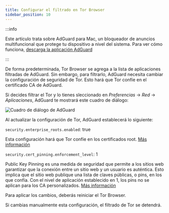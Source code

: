 ```yaml
---
title: Configurar el filtrado en Tor Browser
sidebar_position: 10
---
```


:::info

Este artículo trata sobre AdGuard para Mac, un bloqueador de anuncios multifuncional que protege tu dispositivo a nivel del sistema. Para ver cómo funciona, [descarga la aplicación AdGuard](https://agrd.io/download-kb-adblock)

:::

De forma predeterminada, Tor Browser se agrega a la lista de aplicaciones filtradas de AdGuard. Sin embargo, para filtrarlo, AdGuard necesita cambiar la configuración de seguridad de Tor. Esto hará que Tor confíe en el certificado CA de AdGuard.

Si decides filtrar el Tor y lo tienes sleccionado en *Preferencias* → *Red* → *Aplicaciones*, AdGuard te mostrará este cuadro de diálogo:

![Cuadro de diálogo de AdGuard](https://cdn.adtidy.org/content/kb/ad_blocker/mac/tor-setup.png)

Al actualizar la configuración de Tor, AdGuard establecerá lo siguiente:

`security.enterprise_roots.enabled`: true

Esta configuración hará que Tor confíe en los certificados root. [Más información](https://support.mozilla.org/en-US/kb/setting-certificate-authorities-firefox)

`security.cert_pinning.enforcement_level`: 1

Public Key Pinning es una medida de seguridad que permite a los sitios web garantizar que la conexión entre un sitio web y un usuario es auténtica. Esto implica que el sitio web publique una lista de claves públicas, o pins, en los que confía. Con el nivel de aplicación establecido en 1, los pins no se aplican para los CA personalizados. [Más información](https://wiki.mozilla.org/SecurityEngineering/Public_Key_Pinning)

Para aplicar los cambios, deberás reiniciar el Tor Browser.

Si cambias manualmente esta configuración, el filtrado de Tor se detendrá.
